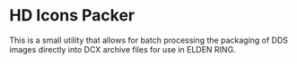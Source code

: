 # HD Icons Packer

This is a small utility that allows for batch processing the packaging of DDS images directly into DCX archive files for use in ELDEN RING.
